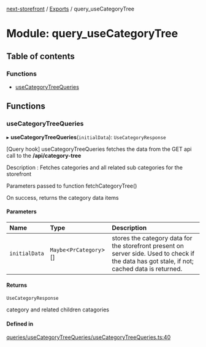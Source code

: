 [next-storefront](../README.md) / [Exports](../modules.md) / query_useCategoryTree

# Module: query_useCategoryTree

## Table of contents

### Functions

- [useCategoryTreeQueries](query_useCategoryTree.md#usecategorytreequeries)

## Functions

### useCategoryTreeQueries

▸ **useCategoryTreeQueries**(`initialData`): `UseCategoryResponse`

[Query hook] useCategoryTreeQueries fetches the data from the GET api call to the <b>/api/category-tree</b>

Description : Fetches categories and all related sub categories for the storefront

Parameters passed to function fetchCategoryTree()

On success, returns the category data items

#### Parameters

| Name          | Type                     | Description                                                                                                                                   |
| :------------ | :----------------------- | :-------------------------------------------------------------------------------------------------------------------------------------------- |
| `initialData` | `Maybe`<`PrCategory`\>[] | stores the category data for the storefront present on server side. Used to check if the data has got stale, if not; cached data is returned. |

#### Returns

`UseCategoryResponse`

category and related children catagories

#### Defined in

[queries/useCategoryTreeQueries/useCategoryTreeQueries.ts:40](https://github.com/KiboSoftware/nextjs-storefront/blob/a6cbcc7/hooks/queries/useCategoryTreeQueries/useCategoryTreeQueries.ts#L40)
